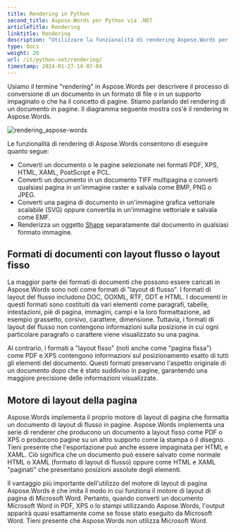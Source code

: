 ```yaml
---
title: Rendering in Python
second_title: Aspose.Words per Python via .NET
articleTitle: Rendering
linktitle: Rendering
description: "Utilizzare la funzionalità di rendering Aspose.Words per Python via .NET per formattare un documento con layout di flusso in pagine e convertire tale documento o le pagine selezionate in altri formati di documenti (PDF, HTML, XPS, ecc.) o immagini (TIFF, PNG, SVG, ecc.) per visualizzazione, ulteriori conversioni o stampa."
type: docs
weight: 20
url: /it/python-net/rendering/
timestamp: 2024-01-27-14-07-04
---
```


Usiamo il termine "rendering" in Aspose.Words per descrivere il processo di conversione di un documento in un formato di file o in un supporto impaginato o che ha il concetto di pagine. Stiamo parlando del rendering di un documento in pagine. Il diagramma seguente mostra cos'è il rendering in Aspose.Words.

![rendering_aspose-words](/words/python-net/rendering/rendering-1.png)

Le funzionalità di rendering di Aspose.Words consentono di eseguire quanto segue:

- Converti un documento o le pagine selezionate nei formati PDF, XPS, HTML, XAML, PostScript e PCL.
- Converti un documento in un documento TIFF multipagina o converti qualsiasi pagina in un'immagine raster e salvala come BMP, PNG o JPEG.
- Converti una pagina di documento in un'immagine grafica vettoriale scalabile (SVG) oppure convertila in un'immagine vettoriale e salvala come EMF.
- Renderizza un oggetto [Shape](https://reference.aspose.com/words/python-net/aspose.words.drawing/shape/) separatamente dal documento in qualsiasi formato immagine.

## Formati di documenti con layout flusso o layout fisso

La maggior parte dei formati di documenti che possono essere caricati in Aspose.Words sono noti come formati di "layout di flusso". I formati di layout del flusso includono DOC, OOXML, RTF, ODT e HTML. I documenti in questi formati sono costituiti da vari elementi come paragrafi, tabelle, intestazioni, piè di pagina, immagini, campi e la loro formattazione, ad esempio grassetto, corsivo, carattere, dimensione. Tuttavia, i formati di layout del flusso non contengono informazioni sulla posizione in cui ogni particolare paragrafo o carattere viene visualizzato su una pagina.

Al contrario, i formati a "layout fisso" (noti anche come "pagina fissa") come PDF e XPS contengono informazioni sul posizionamento esatto di tutti gli elementi del documento. Questi formati preservano l'aspetto originale di un documento dopo che è stato suddiviso in pagine, garantendo una maggiore precisione delle informazioni visualizzate.

## Motore di layout della pagina

Aspose.Words implementa il proprio motore di layout di pagina che formatta un documento di layout di flusso in pagine. Aspose.Words implementa una serie di renderer che producono un documento a layout fisso come PDF o XPS o producono pagine su un altro supporto come la stampa o il disegno. Tieni presente che l'esportazione può anche essere impaginata per HTML e XAML. Ciò significa che un documento può essere salvato come normale HTML o XAML (formato di layout di flusso) oppure come HTML e XAML "paginati" che presentano posizioni assolute degli elementi.

Il vantaggio più importante dell'utilizzo del motore di layout di pagina Aspose.Words è che imita il modo in cui funziona il motore di layout di pagina di Microsoft Word. Pertanto, quando converti un documento Microsoft Word in PDF, XPS o lo stampi utilizzando Aspose.Words, l'output apparirà quasi esattamente come se fosse stato eseguito da Microsoft Word. Tieni presente che Aspose.Words non utilizza Microsoft Word.
